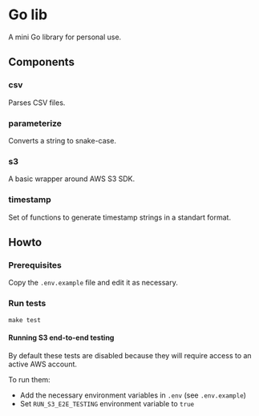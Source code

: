 # Go lib

A mini Go library for personal use.

## Components

### csv

Parses CSV files.

### parameterize

Converts a string to snake-case.

### s3

A basic wrapper around AWS S3 SDK.

### timestamp

Set of functions to generate timestamp strings in a standart format.

## Howto

### Prerequisites

Copy the `.env.example` file and edit it as necessary.

### Run tests

```
make test
```

#### Running S3 end-to-end testing

By default these tests are disabled because they will require access to an active AWS account.

To run them:

- Add the necessary environment variables in `.env` (see `.env.example`)
- Set `RUN_S3_E2E_TESTING` environment variable to `true`
